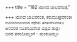 +++
title = "182 ಋಣದ ಜಾಲವನಂತ,"

+++
ಋಣದ ಜಾಲವನಂತ, ಕರುಮಚಕ್ರವನಂತ।  
ಜನುಮಜನುಮದ ಕಥೆಯ ತಂತುಗಳನಂತ॥  
ಅನವರತ ನೂತನವಿದೆನಿಪ ವಿಶ್ವದ ತಂತ್ರ।  
ಬಿನದ ಪರಬೊಮ್ಮಂಗೆ - ಮಂಕುತಿಮ್ಮ॥  
